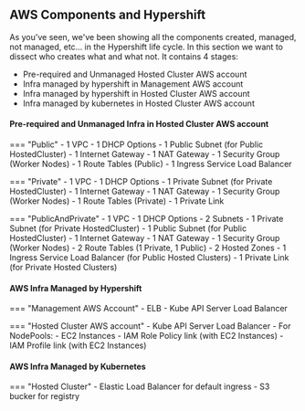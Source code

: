 
## AWS Components and Hypershift

As you've seen, we've been showing all the components created, managed, not managed, etc... in the Hypershift life cycle. In this section we want to dissect who creates what and what not. It contains 4 stages:

- Pre-required and Unmanaged Hosted Cluster AWS account
- Infra managed by hypershift in Management AWS account
- Infra managed by hypershift in Hosted Cluster AWS account
- Infra managed by kubernetes in Hosted Cluster AWS account

#### Pre-required and Unmanaged Infra in Hosted Cluster AWS account

=== "Public"
    - 1 VPC
    - 1 DHCP Options
    - 1 Public Subnet (for Public HostedCluster)
    - 1 Internet Gateway
    - 1 NAT Gateway
    - 1 Security Group (Worker Nodes)
    - 1 Route Tables (Public)
    - 1 Ingress Service Load Balancer

=== "Private"
    - 1 VPC
    - 1 DHCP Options
    - 1 Private Subnet (for Private HostedCluster)
    - 1 Internet Gateway
    - 1 NAT Gateway
    - 1 Security Group (Worker Nodes)
    - 1 Route Tables (Private)
    - 1 Private Link

=== "PublicAndPrivate"
    - 1 VPC
    - 1 DHCP Options
    - 2 Subnets
        - 1 Private Subnet (for Private HostedCluster)
        - 1 Public Subnet (for Public HostedCluster)
    - 1 Internet Gateway
    - 1 NAT Gateway
    - 1 Security Group (Worker Nodes)
    - 2 Route Tables (1 Private, 1 Public)
    - 2 Hosted Zones
        - 1 Ingress Service Load Balancer (for Public Hosted Clusters)
        - 1 Private Link (for Private Hosted Clusters)

#### AWS Infra Managed by Hypershift

=== "Management AWS Account"
    - ELB - Kube API Server Load Balancer

=== "Hosted Cluster AWS account"
    - Kube API Server Load Balancer
    - For NodePools:
        - EC2 Instances
        - IAM Role Policy link (with EC2 Instances)
        - IAM Profile link (with EC2 Instances)

#### AWS Infra Managed by Kubernetes

=== "Hosted Cluster"
    - Elastic Load Balancer for default ingress
    - S3 bucker for registry